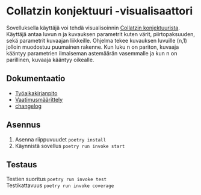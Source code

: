 # Collatzin konjektuuri -visualisaattori
Sovelluksella käyttäjä voi tehdä visualisoinnin [Collatzin konjektuurista](https://fi.wikipedia.org/wiki/Collatzin_konjektuuri). Käyttäjä antaa luvun n ja kuvauksen parametrit kuten värit, piirtopaksuuden, sekä parametrit kuvaajan liikkeille. Ohjelma tekee kuvauksen luvuille (n,1) jolloin muodostuu puumainen rakenne. Kun luku n on pariton, kuvaaja kääntyy parametrien ilmaiseman astemäärän vasemmalle ja kun n on parillinen, kuvaaja kääntyy oikealle.

## Dokumentaatio
- [Työaikakirjanpito](dokumentaatio/tyoaika.md)
- [Vaatimusmäärittely](dokumentaatio/Vaatimusmaarittely.md)
- [changelog](dokumentaatio/changelog.md)

## Asennus
1. Asenna riippuvuudet
`poetry install`
2. Käynnistä sovellus
`poetry run invoke start`

## Testaus
Testien suoritus
`poetry run invoke test`\
Testikattavuus
`poetry run invoke coverage`
